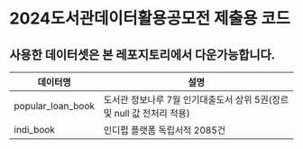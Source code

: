 # 2024도서관데이터활용공모전 제출용 코드 
## 사용한 데이터셋은 본 레포지토리에서 다운가능합니다. 

|데이터명|설명| 
|-----|---|
|popular_loan_book|도서관 정보나루 7월 인기대출도서 상위 5권(장르 및 null 값 전처리 적용)|
|indi_book|인디펍 플랫폼 독립서적 2085건|
